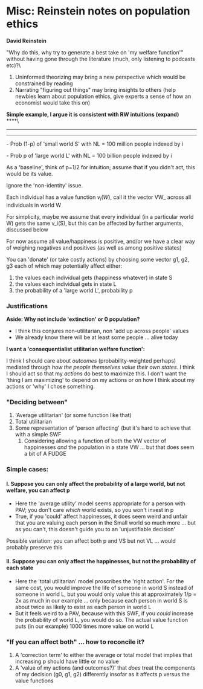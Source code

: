 # Misc: Reinstein notes on population ethics

**David Reinstein**&#x20;

"Why do this, why try to generate a best take on 'my welfare function'" without having gone through the literature (much, only listening to podcasts etc)?\


1. Uninformed theorizing may bring a new perspective which would be constrained by reading
2. Narrating "figuring out things" may bring insights to others (help newbies  learn about population ethics, give experts a sense of how an economist would take this on)





**Simple example, I argue it is consistent with RW intuitions (expand)**\
****\
****
----

\- Prob (1-p) of 'small world S' with NL = 100 million people indexed by i

\- Prob p of 'large world L' with NL = 100 billion people indexed by i

As a 'baseline', think of p=1/2 for intuition; assume that if you didn't act, this would be its value.&#x20;



Ignore the 'non-identity' issue.

Each individual has a value function $v_i(W)$, call it the vector VW_ across all individuals in world W

For simplicity, maybe we assume that every individual (in a particular world W) gets the same v\_i(S), but this can be affected by further arguments, discussed below



For now assume all value/happiness is positive, and/or we have a clear way of weighing negatives and positives (as well as among positive states)&#x20;



You can 'donate' (or take costly actions) by choosing some vector g1, g2, g3 each of which may potentially affect either:

1. the values each individual gets (happiness whatever) in state S
2. the values each individual gets in state L
3. the probability of a 'large world L', probability p



### Justifications

**Aside: Why not include 'extinction' or 0 population?**

* I think this conjures non-utilitarian, non 'add up across people' values
* &#x20;We already know there will be at least some people ... alive today



**I want a 'consequentialist utilitarian welfare function':**

I think I should care about _outcomes_ (probability-weighted perhaps) mediated through _how the people themselves value their own states._ I think I should act so that my _actions_ do best to maximize this. I don't want the 'thing I am maximizing' to depend on my actions or on how I think about my actions or 'why' I chose something.&#x20;



### "Deciding between"

1. 'Average utilitarian' (or some function like that) &#x20;
2. Total utilitarian
3. Some representation of 'person affecting' (but it's hard to achieve that with a simple SWF
   1. Considering allowing a function of  both the VW vector of happinesses _and_ the population in a state VW ... but that does seem a bit of A FUDGE



### **Simple cases:**

#### &#x20;**I.  Suppose you can only affect the probability of a large world,  but not welfare, you can affect p**&#x20;

* Here the 'average utility' model seems appropriate for a person with PAV; you don't care _which_ world exists, so you won't invest in p
* True, if you 'could' affect happinesses,  it does seem weird and unfair that you are valuing each person in the Small world so much more ... but as you can't, this doesn't guide you to an 'unjustifiable decision'&#x20;

Possible variation: you can affect both p and VS but not VL ... would probably preserve this&#x20;



#### &#x20;**II.  Suppose you can only affect the happinesses, but not the probability of each state**&#x20;

* Here the 'total utilitarian' model proscribes the 'right action'. For the same cost, you would improve the life of someone in world S instead of someone in world L, but you would only value this at approximately 1/p = 2x as much in our example ... only because each person in world S is about twice as likely to exist as each person in world L
* But it feels weird to a PAV, because with this SWF, if you _could_ increase the probability of world L, you would do so. The actual value function puts (in our example) 1000 times more value on world L



### "If you can affect both" ... how to reconcile it?

1. A 'correction term' to either the average or  total model that implies that increasing p should have little or no value
2. A 'value of my actions (and outcomes?)' that _does_ treat the components of my decision (g0, g1, g2) differently insofar as it affects p versus the value functions


